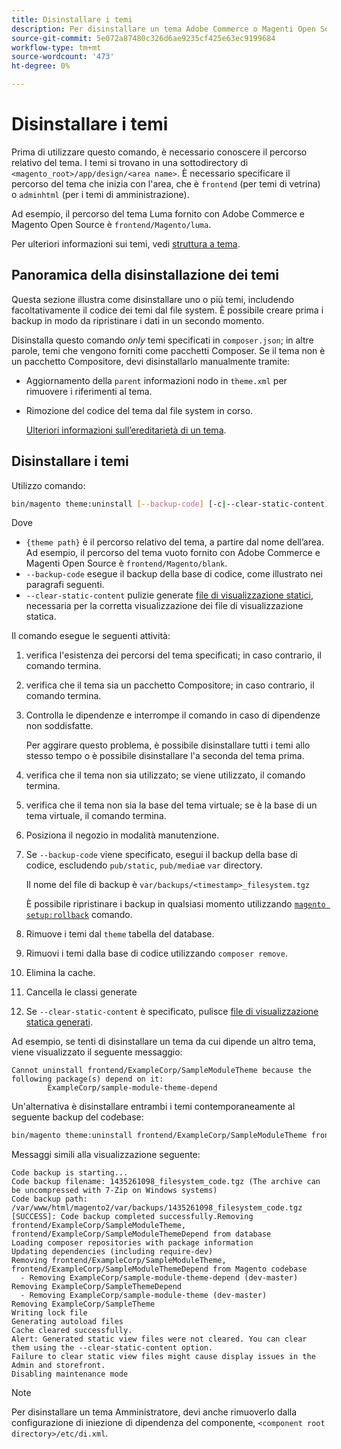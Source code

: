 ```yaml
---
title: Disinstallare i temi
description: Per disinstallare un tema Adobe Commerce o Magenti Open Source, effettua le seguenti operazioni.
source-git-commit: 5e072a87480c326d6ae9235cf425e63ec9199684
workflow-type: tm+mt
source-wordcount: '473'
ht-degree: 0%

---
```



# Disinstallare i temi

Prima di utilizzare questo comando, è necessario conoscere il percorso relativo del tema. I temi si trovano in una sottodirectory di `<magento_root>/app/design/<area name>`. È necessario specificare il percorso del tema che inizia con l&#39;area, che è `frontend` (per temi di vetrina) o `adminhtml` (per i temi di amministrazione).

Ad esempio, il percorso del tema Luma fornito con Adobe Commerce e Magento Open Source è `frontend/Magento/luma`.

Per ulteriori informazioni sui temi, vedi [struttura a tema](https://developer.adobe.com/commerce/frontend-core/guide/themes/structure/).

## Panoramica della disinstallazione dei temi

Questa sezione illustra come disinstallare uno o più temi, includendo facoltativamente il codice dei temi dal file system. È possibile creare prima i backup in modo da ripristinare i dati in un secondo momento.

Disinstalla questo comando *only* temi specificati in `composer.json`; in altre parole, temi che vengono forniti come pacchetti Composer. Se il tema non è un pacchetto Compositore, devi disinstallarlo manualmente tramite:

* Aggiornamento della `parent` informazioni nodo in `theme.xml` per rimuovere i riferimenti al tema.
* Rimozione del codice del tema dal file system in corso.

   [Ulteriori informazioni sull’ereditarietà di un tema](https://developer.adobe.com/commerce/frontend-core/guide/themes/inheritance/).

## Disinstallare i temi

Utilizzo comando:

```bash
bin/magento theme:uninstall [--backup-code] [-c|--clear-static-content] {theme path} ... {theme path}
```

Dove

* `{theme path}` è il percorso relativo del tema, a partire dal nome dell’area. Ad esempio, il percorso del tema vuoto fornito con Adobe Commerce e Magenti Open Source è `frontend/Magento/blank`.
* `--backup-code` esegue il backup della base di codice, come illustrato nei paragrafi seguenti.
* `--clear-static-content` pulizie generate [file di visualizzazione statici](../../configuration/cli/static-view-file-deployment.md), necessaria per la corretta visualizzazione dei file di visualizzazione statica.

Il comando esegue le seguenti attività:

1. verifica l&#39;esistenza dei percorsi del tema specificati; in caso contrario, il comando termina.
1. verifica che il tema sia un pacchetto Compositore; in caso contrario, il comando termina.
1. Controlla le dipendenze e interrompe il comando in caso di dipendenze non soddisfatte.

   Per aggirare questo problema, è possibile disinstallare tutti i temi allo stesso tempo o è possibile disinstallare l&#39;a seconda del tema prima.

1. verifica che il tema non sia utilizzato; se viene utilizzato, il comando termina.
1. verifica che il tema non sia la base del tema virtuale; se è la base di un tema virtuale, il comando termina.
1. Posiziona il negozio in modalità manutenzione.
1. Se `--backup-code` viene specificato, esegui il backup della base di codice, escludendo `pub/static`, `pub/media`e `var` directory.

   Il nome del file di backup è `var/backups/<timestamp>_filesystem.tgz`

   È possibile ripristinare i backup in qualsiasi momento utilizzando [`magento setup:rollback`](uninstall-modules.md#roll-back-the-file-system-database-or-media-files) comando.

1. Rimuove i temi dal `theme` tabella del database.
1. Rimuovi i temi dalla base di codice utilizzando `composer remove`.
1. Elimina la cache.
1. Cancella le classi generate
1. Se `--clear-static-content` è specificato, pulisce [file di visualizzazione statica generati](../../configuration/cli/static-view-file-deployment.md).

Ad esempio, se tenti di disinstallare un tema da cui dipende un altro tema, viene visualizzato il seguente messaggio:

```terminal
Cannot uninstall frontend/ExampleCorp/SampleModuleTheme because the following package(s) depend on it:
        ExampleCorp/sample-module-theme-depend
```

Un&#39;alternativa è disinstallare entrambi i temi contemporaneamente al seguente backup del codebase:

```bash
bin/magento theme:uninstall frontend/ExampleCorp/SampleModuleTheme frontend/ExampleCorp/SampleModuleThemeDepend --backup-code
```

Messaggi simili alla visualizzazione seguente:

```terminal
Code backup is starting...
Code backup filename: 1435261098_filesystem_code.tgz (The archive can be uncompressed with 7-Zip on Windows systems)
Code backup path: /var/www/html/magento2/var/backups/1435261098_filesystem_code.tgz
[SUCCESS]: Code backup completed successfully.Removing frontend/ExampleCorp/SampleModuleTheme, frontend/ExampleCorp/SampleModuleThemeDepend from database
Loading composer repositories with package information
Updating dependencies (including require-dev)
Removing frontend/ExampleCorp/SampleModuleTheme, frontend/ExampleCorp/SampleModuleThemeDepend from Magento codebase
  - Removing ExampleCorp/sample-module-theme-depend (dev-master)
Removing ExampleCorp/SampleThemeDepend
  - Removing ExampleCorp/sample-module-theme (dev-master)
Removing ExampleCorp/SampleTheme
Writing lock file
Generating autoload files
Cache cleared successfully.
Alert: Generated static view files were not cleared. You can clear them using the --clear-static-content option.
Failure to clear static view files might cause display issues in the Admin and storefront.
Disabling maintenance mode
```

>[!NOTE]
>
>Per disinstallare un tema Amministratore, devi anche rimuoverlo dalla configurazione di iniezione di dipendenza del componente, `<component root directory>/etc/di.xml`.
